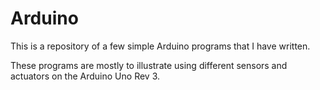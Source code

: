 # Arduino
This is a repository of a few simple Arduino programs that I have written.

These programs are mostly to illustrate using different sensors and actuators on the Arduino Uno Rev 3.
